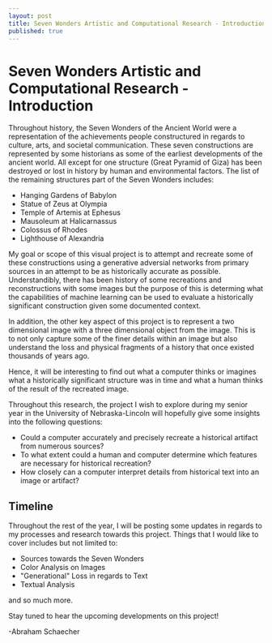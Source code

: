 ```yaml
---
layout: post
title: Seven Wonders Artistic and Computational Research - Introduction
published: true
---
```


<!--Next you can update your site name, avatar and other options using the _config.yml file in the root of your repository (shown below). -->

<!--![_config.yml]({{ site.baseurl }}/images/config.png)-->

<!--The easiest way to make your first post is to edit this one. Go into /_posts/ and update the Hello World markdown file. For more instructions head over to the [Jekyll Now repository](https://github.com/barryclark/jekyll-now) on GitHub.-->

# Seven Wonders Artistic and Computational Research - Introduction

Throughout history, the Seven Wonders of the Ancient World were a representation of the achievements people constructured in regards to culture, arts, and societal communication. These seven constructions are represented by some historians as some of the earliest developments of the ancient world. All except for one structure (Great Pyramid of Giza) has been destroyed or lost in history by human and environmental factors. The list of the remaining structures part of the Seven Wonders includes:

- Hanging Gardens of Babylon
- Statue of Zeus at Olympia
- Temple of Artemis at Ephesus
- Mausoleum at Halicarnassus
- Colossus of Rhodes
- Lighthouse of Alexandria

My goal or scope of this visual project is to attempt and recreate some of these constructions using a generative adversial networks from primary sources in an attempt to be as historically accurate as possible. Understandibly, there has been history of some recreations and reconstructions with some images but the purpose of this is determing what the capabilities of machine learning can be used to evaluate a historically significant construction given some documented context. 

In addition, the other key aspect of this project is to represent a two dimensional image with a three dimensional object from the image. This is to not only capture some of the finer details within an image but also understand the loss and physical fragments of a history that once existed thousands of years ago.

Hence, it will be interesting to find out what a computer thinks or imagines what a historically significant structure was in time and what a human thinks of the result of the recreated image. 

Throughout this research, the project I wish to explore during my senior year in the University of Nebraska-Lincoln will hopefully give some insights into the following questions:

- Could a computer accurately and precisely recreate a historical artifact from numerous sources? 
- To what extent could a human and computer determine which features are necessary for historical recreation?
- How closely can a computer interpret details from historical text into an image or artifact?


## Timeline
Throughout the rest of the year, I will be posting some updates in regards to my processes and research towards this project. Things that I would like to cover includes but not limited to:

- Sources towards the Seven Wonders
- Color Analysis on Images
- "Generational" Loss in regards to Text
- Textual Analysis

and so much more.

Stay tuned to hear the upcoming developments on this project!

-Abraham Schaecher
